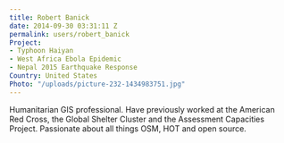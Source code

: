 ```yaml
---
title: Robert Banick
date: 2014-09-30 03:31:11 Z
permalink: users/robert_banick
Project:
- Typhoon Haiyan
- West Africa Ebola Epidemic
- Nepal 2015 Earthquake Response
Country: United States
Photo: "/uploads/picture-232-1434983751.jpg"
---
```


<p>Humanitarian GIS professional. Have previously worked at the American Red Cross, the Global Shelter Cluster and the Assessment Capacities Project. Passionate about all things OSM, HOT and open source.</p>
